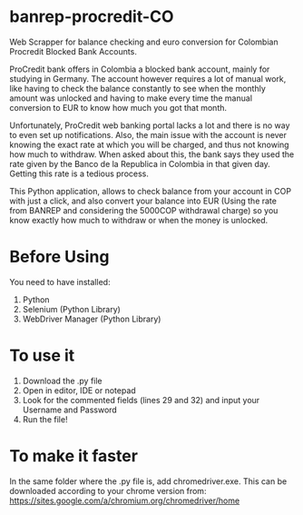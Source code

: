 # banrep-procredit-CO
Web Scrapper for balance checking and euro conversion for  Colombian Procredit Blocked Bank Accounts.

ProCredit bank offers in Colombia a blocked bank account, mainly for studying in Germany. The account however requires a lot of manual work, like having to check the balance constantly to see when the monthly amount was unlocked and having to make every time the manual conversion to EUR to know how much you got that month. 

Unfortunately, ProCredit web banking portal lacks a lot and there is no way to even set up notifications. Also, the main issue with the account is never knowing the exact rate at which you will be charged, and thus not knowing how much to withdraw. When asked about this, the bank says they used the rate given by the Banco de la Republica in Colombia in that given day. Getting this rate is a tedious process.

This Python application, allows to check balance from your account in COP with just a click, and also convert your balance into EUR (Using the rate from BANREP and considering the 5000COP withdrawal charge) so you know exactly how much to withdraw or when the money is unlocked.

# Before Using

You need to have installed:
1. Python
2. Selenium (Python Library)
3. WebDriver Manager (Python Library)


# To use it

1. Download the .py file
2. Open in editor, IDE or notepad
3. Look for the commented fields (lines 29 and 32) and input your Username and Password
4. Run the file!

# To make it faster

In the same folder where the .py file is, add chromedriver.exe. This can be downloaded according to your chrome version from: 
https://sites.google.com/a/chromium.org/chromedriver/home
